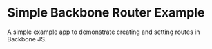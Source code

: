 # Simple Backbone Router Example

A simple example app to demonstrate creating and setting routes in Backbone JS.